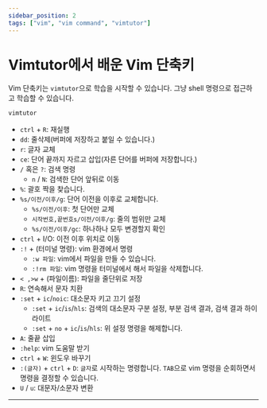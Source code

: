 ```yaml
---
sidebar_position: 2
tags: ["vim", "vim command", "vimtutor"]
---
```


# Vimtutor에서 배운 Vim 단축키

Vim 단축키는 `vimtutor`으로 학습을 시작할 수 있습니다. 그냥 shell 명령으로 접근하고 학습할 수 있습니다.

```sh
vimtutor
```

- `ctrl` + `R`: 재실행
- `dd`: 줄삭제(버퍼에 저장하고 붙일 수 있습니다.)
- `r`: 글자 교체
- `ce`: 단어 끝까지 자르고 삽입(자른 단어를 버퍼에 저장합니다.)
- `/` 혹은 `?`: 검색 명령
  - `n` / `N`: 검색한 단어 앞뒤로 이동
- `%`: 괄호 짝을 찾습니다.
- `%s/이전/이후/g`: 단어 이전을 이후로 교체합니다.
  - `%s/이전/이후`: 첫 단어만 교체
  - `시작번호,끝번호s/이전/이후/g`: 줄의 범위만 교체
  - `%s/이전/이후/gc`: 하나하나 모두 변경할지 확인
- `ctrl` + I/O: 이전 이후 위치로 이동
- `:!` + (터미널 명령): vim 환경에서 명령
  - `:w 파일`: vim에서 파일을 만들 수 있습니다.
  - `:!rm 파일`: vim 명령을 터미널에서 해서 파일을 삭제합니다.
- `< ,>w` + (파일이름): 파일을 줄단위로 저장
- `R`: 연속해서 문자 치환
- `:set` + `ic`/`noic`: 대소문자 키고 끄기 설정
  - `:set` + `ic`/`is`/`hls`: 검색의 대소문자 구분 설정, 부분 검색 결과, 검색 결과 하이라이트
  - `:set` + `no` + `ic`/`is`/`hls`: 위 설정 명령을 해제합니다.
- `A`: 줄끝 삽입
- `:help`: vim 도움말 받기
- `ctrl` + `W`: 윈도우 바꾸기
- `:(글자)` + `ctrl` + `D`: `글자`로 시작하는 명령합니다. `TAB`으로 vim 명령을 순회하면서 명령을 결정할 수 있습니다.
- `U` / `u`: 대문자/소문자 변환

---
